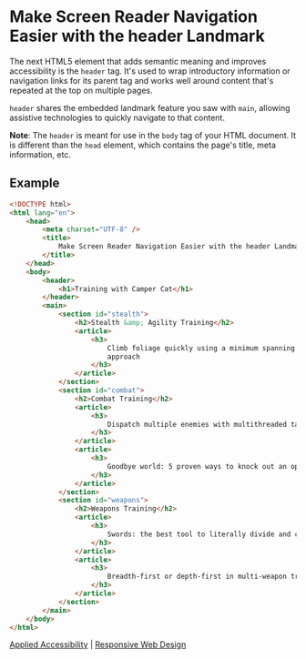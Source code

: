 # Make Screen Reader Navigation Easier with the header Landmark

The next HTML5 element that adds semantic meaning and improves accessibility is the `header` tag. It's used to wrap introductory information or navigation links for its parent tag and works well around content that's repeated at the top on multiple pages.

`header` shares the embedded landmark feature you saw with `main`, allowing assistive technologies to quickly navigate to that content.

**Note**: The `header` is meant for use in the `body` tag of your HTML document. It is different than the `head` element, which contains the page's title, meta information, etc.

## Example

```HTML
<!DOCTYPE html>
<html lang="en">
    <head>
        <meta charset="UTF-8" />
        <title>
            Make Screen Reader Navigation Easier with the header Landmark
        </title>
    </head>
    <body>
        <header>
            <h1>Training with Camper Cat</h1>
        </header>
        <main>
            <section id="stealth">
                <h2>Stealth &amp; Agility Training</h2>
                <article>
                    <h3>
                        Climb foliage quickly using a minimum spanning tree
                        approach
                    </h3>
                </article>
            </section>
            <section id="combat">
                <h2>Combat Training</h2>
                <article>
                    <h3>
                        Dispatch multiple enemies with multithreaded tactics
                    </h3>
                </article>
                <article>
                    <h3>
                        Goodbye world: 5 proven ways to knock out an opponent
                    </h3>
                </article>
            </section>
            <section id="weapons">
                <h2>Weapons Training</h2>
                <article>
                    <h3>
                        Swords: the best tool to literally divide and conquer
                    </h3>
                </article>
                <article>
                    <h3>
                        Breadth-first or depth-first in multi-weapon training?
                    </h3>
                </article>
            </section>
        </main>
    </body>
</html>
```

[Applied Accessibility](../applied-accessibility.md) | [Responsive Web Design](../../responsive-web-design.md
)

